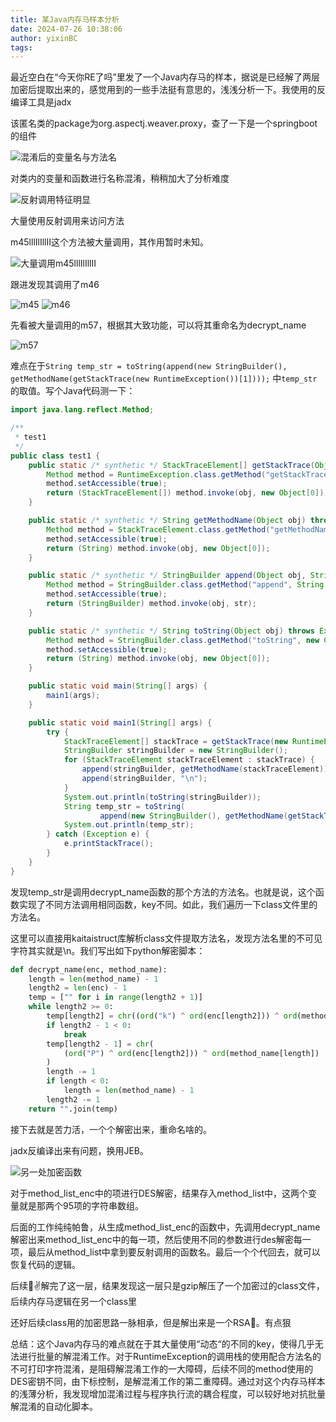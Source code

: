 ```yaml
---
title: 某Java内存马样本分析
date: 2024-07-26 10:38:06
author: yixinBC
tags:
---
```


最近空白在“今天你RE了吗”里发了一个Java内存马的样本，据说是已经解了两层加密后提取出来的，感觉用到的一些手法挺有意思的，浅浅分析一下。我使用的反编译工具是jadx

该匿名类的package为org.aspectj.weaver.proxy，查了一下是一个springboot的组件

![混淆后的变量名与方法名](pic1.png)

对类内的变量和函数进行名称混淆，稍稍加大了分析难度

![反射调用特征明显](pic2.png)

大量使用反射调用来访问方法

m45lllIlIllII这个方法被大量调用，其作用暂时未知。

![大量调用m45lllIlIllII](pic3.png)

跟进发现其调用了m46

![m45](pic4.png)
![m46](pic5.png)

先看被大量调用的m57，根据其大致功能，可以将其重命名为decrypt_name

![m57](pic6.png)

难点在于`String temp_str = toString(append(new StringBuilder(), getMethodName(getStackTrace(new RuntimeException())[1])));`
中`temp_str`的取值。写个Java代码测一下：

```java
import java.lang.reflect.Method;

/**
 * test1
 */
public class test1 {
    public static /* synthetic */ StackTraceElement[] getStackTrace(Object obj) throws Exception {
        Method method = RuntimeException.class.getMethod("getStackTrace", new Class[0]);
        method.setAccessible(true);
        return (StackTraceElement[]) method.invoke(obj, new Object[0]);
    }

    public static /* synthetic */ String getMethodName(Object obj) throws Exception {
        Method method = StackTraceElement.class.getMethod("getMethodName", new Class[0]);
        method.setAccessible(true);
        return (String) method.invoke(obj, new Object[0]);
    }

    public static /* synthetic */ StringBuilder append(Object obj, String str) throws Exception {
        Method method = StringBuilder.class.getMethod("append", String.class);
        method.setAccessible(true);
        return (StringBuilder) method.invoke(obj, str);
    }

    public static /* synthetic */ String toString(Object obj) throws Exception {
        Method method = StringBuilder.class.getMethod("toString", new Class[0]);
        method.setAccessible(true);
        return (String) method.invoke(obj, new Object[0]);
    }

    public static void main(String[] args) {
        main1(args);
    }

    public static void main1(String[] args) {
        try {
            StackTraceElement[] stackTrace = getStackTrace(new RuntimeException());
            StringBuilder stringBuilder = new StringBuilder();
            for (StackTraceElement stackTraceElement : stackTrace) {
                append(stringBuilder, getMethodName(stackTraceElement));
                append(stringBuilder, "\n");
            }
            System.out.println(toString(stringBuilder));
            String temp_str = toString(
                    append(new StringBuilder(), getMethodName(getStackTrace(new RuntimeException())[1])));
            System.out.println(temp_str);
        } catch (Exception e) {
            e.printStackTrace();
        }
    }
}
```

发现temp_str是调用decrypt_name函数的那个方法的方法名。也就是说，这个函数实现了不同方法调用相同函数，key不同。如此，我们遍历一下class文件里的方法名。

这里可以直接用kaitaistruct库解析class文件提取方法名，发现方法名里的不可见字符其实就是\n。我们写出如下python解密脚本：

```python
def decrypt_name(enc, method_name):
    length = len(method_name) - 1
    length2 = len(enc) - 1
    temp = ["" for i in range(length2 + 1)]
    while length2 >= 0:
        temp[length2] = chr((ord("k") ^ ord(enc[length2])) ^ ord(method_name[length]))
        if length2 - 1 < 0:
            break
        temp[length2 - 1] = chr(
            (ord("P") ^ ord(enc[length2])) ^ ord(method_name[length])
        )
        length -= 1
        if length < 0:
            length = len(method_name) - 1
        length2 -= 1
    return "".join(temp)
```

接下去就是苦力活，一个个解密出来，重命名啥的。

jadx反编译出来有问题，换用JEB。

![另一处加密函数](pic7.png)

对于method_list_enc中的项进行DES解密，结果存入method_list中，这两个变量就是那两个95项的字符串数组。

后面的工作纯纯帕鲁，从生成method_list_enc的函数中，先调用decrypt_name解密出来method_list_enc中的每一项，然后使用不同的参数进行des解密每一项，最后从method_list中拿到要反射调用的函数名。最后一个个代回去，就可以恢复代码的逻辑。

后续🍁✌解完了这一层，结果发现这一层只是gzip解压了一个加密过的class文件，后续内存马逻辑在另一个class里

还好后续class用的加密思路一脉相承，但是解出来是一个RSA🥲。有点狠

总结：这个Java内存马的难点就在于其大量使用“动态“的不同的key，使得几乎无法进行批量的解混淆工作。对于RuntimeException的调用栈的使用配合方法名的不可打印字符混淆，是阻碍解混淆工作的一大障碍，后续不同的method使用的DES密钥不同，由下标控制，是解混淆工作的第二重障碍。通过对这个内存马样本的浅薄分析，我发现增加混淆过程与程序执行流的耦合程度，可以较好地对抗批量解混淆的自动化脚本。
